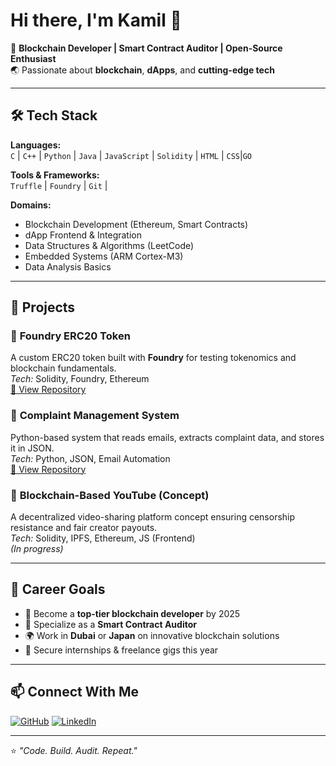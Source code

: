 # Hi there, I'm Kamil 👋

🚀 **Blockchain Developer | Smart Contract Auditor | Open-Source Enthusiast**  
🌏 Passionate about **blockchain**, **dApps**, and **cutting-edge tech**  

---

## 🛠 Tech Stack

**Languages:**  
`C` | `C++` | `Python` | `Java` | `JavaScript` | `Solidity` | `HTML` | `CSS`|`GO`

**Tools & Frameworks:**  
`Truffle` | `Foundry` | `Git` |

**Domains:**  
- Blockchain Development (Ethereum, Smart Contracts)  
- dApp Frontend & Integration  
- Data Structures & Algorithms (LeetCode)  
- Embedded Systems (ARM Cortex-M3)  
- Data Analysis Basics

---

## 📌 Projects

### 🔹 **Foundry ERC20 Token**
A custom ERC20 token built with **Foundry** for testing tokenomics and blockchain fundamentals.  
*Tech:* Solidity, Foundry, Ethereum  
[🔗 View Repository](#)  

### 🔹 **Complaint Management System**
Python-based system that reads emails, extracts complaint data, and stores it in JSON.  
*Tech:* Python, JSON, Email Automation  
[🔗 View Repository](#)  

### 🔹 **Blockchain-Based YouTube (Concept)**
A decentralized video-sharing platform concept ensuring censorship resistance and fair creator payouts.  
*Tech:* Solidity, IPFS, Ethereum, JS (Frontend)  
*(In progress)*

---

## 🎯 Career Goals

- 🥇 Become a **top-tier blockchain developer** by 2025  
- 📜 Specialize as a **Smart Contract Auditor**  
- 🌍 Work in **Dubai** or **Japan** on innovative blockchain solutions  
- 💼 Secure internships & freelance gigs this year  

---

## 📫 Connect With Me

[![GitHub]([https://img.shields.io/badge/GitHub-KamilNissar-black?style=for-the-badge&logo=github)](https://github.com/yourusername](https://github.com/kamilsiu/37codeBlooded))  
[![LinkedIn](https://img.shields.io/badge/LinkedIn-KamilNissar-blue?style=for-the-badge&logo=linkedin)](https://linkedin.com/in/yourusername)  

---

⭐️ _"Code. Build. Audit. Repeat."_  
